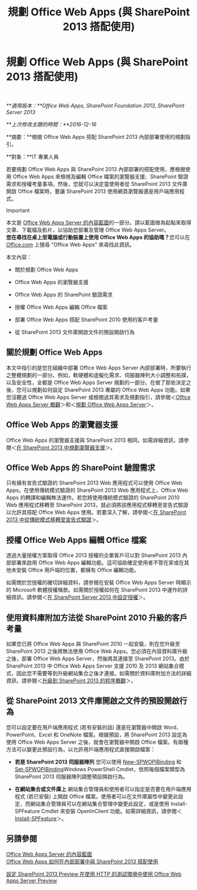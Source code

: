 ﻿---
title: 規劃 Office Web Apps (與 SharePoint 2013 搭配使用)
TOCTitle: 規劃 Office Web Apps
ms:assetid: 3bd0a617-5f12-4a7e-bb75-b15c86c7e504
ms:mtpsurl: https://technet.microsoft.com/zh-tw/library/Ff431682(v=office.15)
ms:contentKeyID: 49565099
ms.date: 11/16/2017
mtps_version: v=office.15
ms.translationtype: HT
---

# 規劃 Office Web Apps (與 SharePoint 2013 搭配使用)

 

_**適用版本：**Office Web Apps, SharePoint Foundation 2013, SharePoint Server 2013_

_**上次修改主題的時間：**2016-12-16_

**摘要：**檢閱 Office Web Apps 搭配 SharePoint 2013 內部部署使用的規劃指引。

**對象：**IT 專業人員

若要規劃 Office Web Apps 與 SharePoint 2013 內部部署的搭配使用，應檢閱使用 Office Web Apps 來檢視及編輯 Office 檔案的瀏覽器支援、SharePoint 驗證需求和授權考量事項。然後，您就可以決定當使用者從 SharePoint 2013 文件庫開啟 Office 檔案時，要讓 SharePoint 2013 使用網頁瀏覽器還是用戶端應用程式。

> [!IMPORTANT]
> 本文是 <a href="content-roadmap-for-office-web-apps-server.md">Office Web Apps Server 的內容藍圖</a>的一部分。請以藍圖做為起點來取得文章、下載檔及影片，以協助您部署及管理 Office Web Apps Server。<br />
<strong>您在尋找在桌上型電腦或行動裝置上使用 Office Web Apps 的協助嗎？</strong>您可以在 <a href="http://go.microsoft.com/fwlink/p/?linkid=324961">Office.com</a> 上搜尋 &quot;Office Web Apps&quot; 來尋找此資訊。

本文內容：

  - 關於規劃 Office Web Apps

  - Office Web Apps 的瀏覽器支援

  - Office Web Apps 的 SharePoint 驗證需求

  - 授權 Office Web Apps 編輯 Office 檔案

  - 部署 Office Web Apps 搭配 SharePoint 2010 使用的客戶考量

  - 從 SharePoint 2013 文件庫開啟文件的預設開啟行為

## 關於規劃 Office Web Apps

本文中指引的是您在組織中部署 Office Web Apps Server 內部部署時，所要執行之整體規劃的一部分。例如，軟硬體和虛擬化需求、伺服器陣列大小調整和拓撲，以及安全性，全都是 Office Web Apps Server 規劃的一部分。在做了那些決定之後，您可以規劃如何設定 SharePoint 2013 專屬的 Office Web Apps 功能。如果您沒聽過 Office Web Apps Server 或檢閱過其需求及規劃指引，請參閱＜[Office Web Apps Server 概觀](office-web-apps-server-overview.md)＞和＜[規劃 Office Web Apps Server](plan-office-web-apps-server.md)＞。

## Office Web Apps 的瀏覽器支援

Office Web Apps 的瀏覽器支援與 SharePoint 2013 相同。如需詳細資訊，請參閱＜[在 SharePoint 2013 中規劃瀏覽器支援](https://technet.microsoft.com/zh-tw/library/cc263526\(v=office.15\))＞。

## Office Web Apps 的 SharePoint 驗證需求

只有擁有宣告式驗證的 SharePoint 2013 Web 應用程式可以使用 Office Web Apps。在使用傳統模式驗證的 SharePoint 2013 Web 應用程式上，Office Web Apps 的轉譯和編輯無法運作。若您將使用傳統模式驗證的 SharePoint 2010 Web 應用程式移轉至 SharePoint 2013，就必須將該應用程式移轉至宣告式驗證以允許其搭配 Office Web Apps 使用。若要深入了解，請參閱＜[在 SharePoint 2013 中從傳統模式移轉至宣告式驗證](https://technet.microsoft.com/zh-tw/library/gg251985\(v=office.15\))＞。

## 授權 Office Web Apps 編輯 Office 檔案

透過大量授權方案取得 Office 2013 授權的企業客戶可以對 SharePoint 2013 內部部署來啟用 Office Web Apps 編輯功能。這可協助確定使用者不管在家或在其他未安裝 Office 用戶端的位置，都擁有 Office 編輯功能。

如需關於您授權的確切詳細資料，請參閱在安裝 Office Web Apps Server 時顯示的 Microsoft 軟體授權條款。如需關於授權如何在 SharePoint 2013 中運作的詳細資訊，請參閱＜[在 SharePoint Server 2013 中設定授權](https://technet.microsoft.com/zh-tw/library/jj219627\(v=office.15\))＞。

## 使用資料庫附加方法從 SharePoint 2010 升級的客戶考量

如果您已將 Office Web Apps 與 SharePoint 2010 一起安裝，則在您升級至 SharePoint 2013 之後將無法使用 Office Web Apps。您必須在內容資料庫升級之後，部署 Office Web Apps Server，然後將其連接至 SharePoint 2013。由於 SharePoint 2013 中 Office Web Apps Server 支援 2010 及 2013 網站集合模式，因此您不需要等到升級網站集合之後才連接。如需關於資料庫附加方法的詳細資訊，請參閱＜[升級到 SharePoint 2013 的程序概觀](https://technet.microsoft.com/zh-tw/library/cc262483\(v=office.15\))＞。

## 從 SharePoint 2013 文件庫開啟之文件的預設開啟行為

您可以設定要在用戶端應用程式 (若有安裝的話) 還是在瀏覽器中開啟 Word、PowerPoint、Excel 和 OneNote 檔案。根據預設，將 SharePoint 2013 設定為使用 Office Web Apps Server 之後，就會在瀏覽器中開啟 Office 檔案。有兩種方法可以變更此預設行為，以允許用戶端應用程式直接開啟檔案：

  - **若是 SharePoint 2013 伺服器陣列** 您可以使用 [New-SPWOPIBinding](https://docs.microsoft.com/en-us/powershell/module/sharepoint-server/New-SPWOPIBinding?view=sharepoint-ps) 和 [Set-SPWOPIBinding](https://docs.microsoft.com/en-us/powershell/module/sharepoint-server/Set-SPWOPIBinding?view=sharepoint-ps)Windows PowerShell Cmdlet，依照每個檔案類型為 SharePoint 2013 伺服器陣列調整預設開啟行為。

  - **在網站集合或文件庫上** 網站集合管理員和使用者可以指定是否要在用戶端應用程式 (若已安裝) 上開啟 Office 檔案。使用者可以在文件庫屬性中變更此設定，而網站集合管理員可以在網站集合管理中變更此設定，或是使用 Install-SPFeature Cmdlet 來安裝 OpenInClient 功能。如需詳細資訊，請參閱＜[Install-SPFeature](https://technet.microsoft.com/zh-tw/library/ff607825\(v=office.15\))＞。

## 另請參閱


[Office Web Apps Server 的內容藍圖](content-roadmap-for-office-web-apps-server.md)  
[Office Web Apps 如何在內部部署中與 SharePoint 2013 搭配使用](how-office-web-apps-work-on-premises-with-sharepoint-2013.md)  


[設定 SharePoint 2013 Preview 在使用 HTTP 的測試環境中使用 Office Web Apps Server Preview](configure-office-web-apps-for-sharepoint-2013.md)  
  

[](how-office-web-apps-work-on-premises-with-sharepoint-2013.md)

